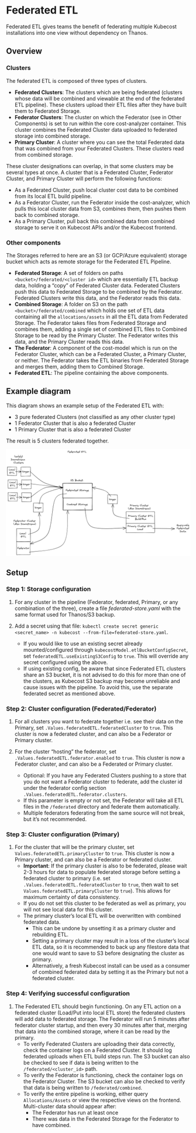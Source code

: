 # Federated ETL

Federated ETL gives teams the benefit of federating multiple Kubecost installations into one view without dependency on Thanos.
## Overview

### Clusters
The federated ETL is composed of three types of clusters.

* **Federated Clusters**: The clusters which are being federated (clusters whose data will be combined and viewable at the end of the federated ETL pipeline). These clusters upload their ETL files after they have built them to Federated Storage.
* **Federator Clusters**: The cluster on which the Federator (see in Other Components) is set to run within the core cost-analyzer container. This cluster combines the Federated Cluster data uploaded to federated storage into combined storage.
* **Primary Cluster**: A cluster where you can see the total Federated data that was combined from your Federated Clusters. These clusters read from combined storage.

These cluster designations can overlap, in that some clusters may be several types at once. A cluster that is a Federated Cluster, Federator Cluster, and Primary Cluster will perform the following functions:
* As a Federated Cluster, push local cluster cost data to be combined from its local ETL build pipeline.
* As a Federator Cluster, run the Federator inside the cost-analyzer, which pulls this local cluster data from S3, combines them, then pushes them back to combined storage.
* As a Primary Cluster, pull back this combined data from combined storage to serve it on Kubecost APIs and/or the Kubecost frontend.

### Other components
The Storages referred to here are an S3 (or GCP/Azure equivalent) storage bucket which acts as remote storage for the Federated ETL Pipeline.

* **Federated Storage**: A set of folders on paths `<bucket>/federated/<cluster id>` which are essentially ETL backup data, holding a “copy” of Federated Cluster data. Federated Clusters push this data to Federated Storage to be combined by the Federator. Federated Clusters write this data, and the Federator reads this data.
* **Combined Storage**: A folder on S3 on the path `<bucket>/federated/combined` which holds one set of ETL data containing all the `allocations/assets` in all the ETL data from Federated Storage. The Federator takes files from Federated Storage and combines them, adding a single set of combined ETL files to Combined Storage to be read by the Primary Cluster. The Federator writes this data, and the Primary Cluster reads this data.
* **The Federator**: A component of the cost-model which is run on the Federator Cluster, which can be a Federated Cluster, a Primary Cluster, or neither. The Federator takes the ETL binaries from Federated Storage and merges them, adding them to Combined Storage.
* **Federated ETL**: The pipeline containing the above components.

## Example diagram
This diagram shows an example setup of the Federated ETL with:
* 3 pure federated Clusters (not classified as any other cluster type)
* 1 Federator Cluster that is also a federated Cluster
* 1 Primary Cluster that is also a federated Cluster

The result is 5 clusters federated together.

![Federated ETL diagram](https://raw.githubusercontent.com/kubecost/docs/main/images/federated-etl.png)

## Setup
### Step 1: Storage configuration

1. For any cluster in the pipeline (Federator, federated, Primary, or any combination of the three), create a file *federated-store.yaml* with the same format used for Thanos/S3 backup.
2. Add a secret using that file: `kubectl create secret generic <secret_name> -n kubecost --from-file=federated-store.yaml`.

    * If you would like to use an existing secret already mounted/configured through `kubecostModel.etlBucketConfigSecret`, set `federatedETL.useExistingS3Config` to `true`. This will override any secret configured using the above.
    * If using existing config, be aware that since Federated ETL clusters share an S3 bucket, it is not advised to do this for more than one of the clusters, as Kubecost S3 backup may become unreliable and cause issues with the pipeline. To avoid this, use the separate federated secret as mentioned above.

### Step 2: Cluster configuration (Federated/Federator)

1. For all clusters you want to federate together i.e. see their data on the Primary, set `.Values.federatedETL.federatedCluster` to `true`. This cluster is now a federated cluster, and can also be a Federator or Primary cluster.

2. For the cluster “hosting” the federator, set `.Values.federatedETL.federator.enabled` to `true`. This cluster is now a Federator cluster, and can also be a Federated or Primary cluster.
    * Optional: If you have any Federated Clusters pushing to a store that you do not want a Federator cluster to federate, add the cluster id under the federator config section `.Values.federatedETL.federator.clusters`.
    * If this parameter is empty or not set, the Federator will take all ETL files in the `/federated` directory and federate them automatically.
    * Multiple federators federating from the same source will not break, but it’s not recommended.

### Step 3: Cluster configuration (Primary)
1. For the cluster that will be the primary cluster, set `Values.federatedETL.primaryCluster` to `true`. This cluster is now a Primary cluster, and can also be a Federator or federated cluster.
   * **Important**: If the primary cluster is also to be federated, please wait 2-3 hours for data to populate federated storage before setting a federated cluster to primary (i.e. set `.Values.federatedETL.federatedCluster` to `true`, then wait to set `Values.federatedETL.primaryCluster` to `true`). This allows for maximum certainty of data consistency.
   * If you do not set this cluster to be federated as well as primary, you will not see local data for this cluster.
   * The primary cluster’s local ETL will be overwritten with combined federated data.
        * This can be undone by unsetting it as a primary cluster and rebuilding ETL.
        * Setting a primary cluster may result in a loss of the cluster’s local ETL data, so it is recommended to back up any filestore data that one would want to save to S3 before designating the cluster as primary. 
        * Alternatively, a fresh Kubecost install can be used as a consumer of combined federated data by setting it as the Primary but not a federated cluster.

### Step 4: Verifying successful configuration
1. The Federated ETL should begin functioning. On any ETL action on a federated cluster (Load/Put into local ETL store) the federated clusters will add data to federated storage. The Federator will run 5 minutes after federator cluster startup, and then every 30 minutes after that, merging that data into the combined storage, where it can be read by the primary.
    * To verify Federated Clusters are uploading their data correctly, check the container logs on a Federated Cluster. It should log federated uploads when ETL build steps run. The S3 bucket can also be checked to see if data is being written to the `/federated/<cluster_id>` path.
    * To verify the Federator is functioning, check the container logs on the Federator Cluster. The S3 bucket can also be checked to verify that data is being written to `/federated/combined`.
    * To verify the entire pipeline is working, either query `Allocations/Assets` or view the respective views on the frontend. Multi-cluster data should appear after:
        * The Federator has run at least once
        * There was data in the Federated Storage for the Federator to have combined.

